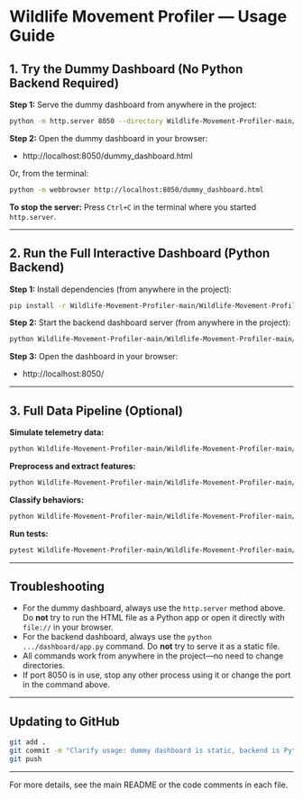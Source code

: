 # Wildlife Movement Profiler — Usage Guide

## 1. Try the Dummy Dashboard (No Python Backend Required)

**Step 1:** Serve the dummy dashboard from anywhere in the project:
```sh
python -m http.server 8050 --directory Wildlife-Movement-Profiler-main/Wildlife-Movement-Profiler-main
```

**Step 2:** Open the dummy dashboard in your browser:
- http://localhost:8050/dummy_dashboard.html

Or, from the terminal:
```sh
python -m webbrowser http://localhost:8050/dummy_dashboard.html
```

**To stop the server:**
Press `Ctrl+C` in the terminal where you started `http.server`.

---

## 2. Run the Full Interactive Dashboard (Python Backend)

**Step 1:** Install dependencies (from anywhere in the project):
```sh
pip install -r Wildlife-Movement-Profiler-main/Wildlife-Movement-Profiler-main/requirements.txt
```

**Step 2:** Start the backend dashboard server (from anywhere in the project):
```sh
python Wildlife-Movement-Profiler-main/Wildlife-Movement-Profiler-main/dashboard/app.py
```

**Step 3:** Open the dashboard in your browser:
- http://localhost:8050/

---

## 3. Full Data Pipeline (Optional)

**Simulate telemetry data:**
```sh
python Wildlife-Movement-Profiler-main/Wildlife-Movement-Profiler-main/simulator/generator.py
```

**Preprocess and extract features:**
```sh
python Wildlife-Movement-Profiler-main/Wildlife-Movement-Profiler-main/processor/preprocessing.py
```

**Classify behaviors:**
```sh
python Wildlife-Movement-Profiler-main/Wildlife-Movement-Profiler-main/classifier/behavior_model.py
```

**Run tests:**
```sh
pytest Wildlife-Movement-Profiler-main/Wildlife-Movement-Profiler-main/tests/test_pipeline.py
```

---

## Troubleshooting

- For the dummy dashboard, always use the `http.server` method above. Do **not** try to run the HTML file as a Python app or open it directly with `file://` in your browser.
- For the backend dashboard, always use the `python .../dashboard/app.py` command. Do **not** try to serve it as a static file.
- All commands work from anywhere in the project—no need to change directories.
- If port 8050 is in use, stop any other process using it or change the port in the command above.

---

## Updating to GitHub

```sh
git add .
git commit -m "Clarify usage: dummy dashboard is static, backend is Python app, all commands work from anywhere"
git push
```

---

For more details, see the main README or the code comments in each file. 